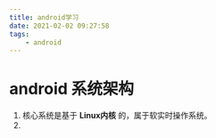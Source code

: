 ```yaml
---
title: android学习
date: 2021-02-02 09:27:58
tags: 
	- android
---
```



<!-- more -->

# android 系统架构
1. 核心系统是基于 **Linux内核** 的，属于软实时操作系统。
2. 